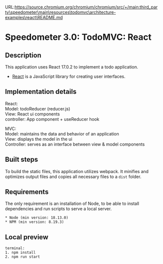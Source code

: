 URL:https://source.chromium.org/chromium/chromium/src/+/main:third_party\speedometer\main\resources\todomvc\architecture-examples\react\README.md
# Speedometer 3.0: TodoMVC: React

## Description

This application uses React 17.0.2 to implement a todo application.

-   [React](https://reactjs.org/) is a JavaScript library for creating user interfaces.

## Implementation details

React:\
Model: todoReducer (reducer.js)\
View: React ui components\
controller: App component + useReducer hook

MVC:\
Model: maintains the data and behavior of an application\
View: displays the model in the ui\
Controller: serves as an interface between view & model components

## Built steps

To build the static files, this application utilizes webpack. It minifies and optimizes output files and copies all necessary files to a `dist` folder.

## Requirements

The only requirement is an installation of Node, to be able to install dependencies and run scripts to serve a local server.

```
* Node (min version: 18.13.0)
* NPM (min version: 8.19.3)
```

## Local preview

```
terminal:
1. npm install
2. npm run start
```
